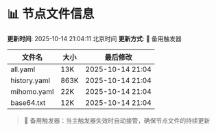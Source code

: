 # 📊 节点文件信息

**更新时间**: 2025-10-14 21:04:11 北京时间
**更新方式**: 🔄 备用触发器

| 文件名 | 大小 | 最后修改 |
|--------|------|----------|
| all.yaml | 13K | 2025-10-14 21:04 |
| history.yaml | 863K | 2025-10-14 21:04 |
| mihomo.yaml | 22K | 2025-10-14 21:04 |
| base64.txt | 12K | 2025-10-14 21:04 |

> 🔄 备用触发器：当主触发器失效时自动接管，确保节点文件的持续更新

